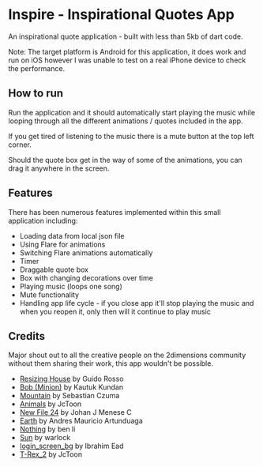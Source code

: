 # Inspire - Inspirational Quotes App

An inspirational quote application - built with less than 5kb of dart code.

Note: The target platform is Android for this application, it does work and run on iOS however I was unable to test on a real iPhone device to check the performance.

## How to run

Run the application and it should automatically start playing the music while looping through all the different animations / quotes included in the app.

If you get tired of listening to the music there is a mute button at the top left corner.

Should the quote box get in the way of some of the animations, you can drag it anywhere in the screen.

## Features

There has been numerous features implemented within this small application including:
- Loading data from local json file
- Using Flare for animations
- Switching Flare animations automatically
- Timer
- Draggable quote box
- Box with changing decorations over time
- Playing music (loops one song)
- Mute functionality
- Handling app life cycle - if you close app it'll stop playing the music and when you reopen it, 
only then will it continue to play music

## Credits

Major shout out to all the creative people on the 2dimensions community without them sharing their work, 
this app wouldn't be possible. 

- [Resizing House](https://www.2dimensions.com/a/pollux/files/flare/resizing-house/preview) by Guido Rosso
- [Bob (Minion)](https://www.2dimensions.com/a/kautuk/files/flare/bob-minion/preview) by Kautuk Kundan
- [Mountain](https://www.2dimensions.com/a/sebastianczuma/files/flare/mountain/preview) by Sebastian Czuma
- [Animals](https://www.2dimensions.com/a/JuanCarlos/files/flare/animals/preview) by JcToon
- [New File 24](https://www.2dimensions.com/a/johanfree/files/flare/new-file-24/preview) by Johan J Menese C
- [Earth](https://www.2dimensions.com/a/Azjel/files/flare/earth/preview) by Andres Mauricio Artunduaga
- [Nothing](https://www.2dimensions.com/a/homeman/files/flare/nothing/preview) by ben li
- [Sun](https://www.2dimensions.com/a/warlock/files/flare/sun/preview) by warlock
- [login_screen_bg](https://www.2dimensions.com/a/humazed/files/flare/login_screen_bg/preview) by Ibrahim Ead
- [T-Rex_2](https://www.2dimensions.com/a/JuanCarlos/files/flare/t-rex_2/preview) by JcToon
